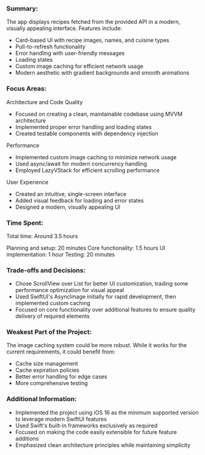 ### Summary: 
The app displays recipes fetched from the provided API in a modern, visually appealing interface. Features include:

- Card-based UI with recipe images, names, and cuisine types
- Pull-to-refresh functionality
- Error handling with user-friendly messages
- Loading states
- Custom image caching for efficient network usage
- Modern aesthetic with gradient backgrounds and smooth animations

### Focus Areas: 
Architecture and Code Quality

- Focused on creating a clean, maintainable codebase using MVVM architecture
- Implemented proper error handling and loading states
- Created testable components with dependency injection


Performance

- Implemented custom image caching to minimize network usage
- Used async/await for modern concurrency handling
- Employed LazyVStack for efficient scrolling performance


User Experience

- Created an intuitive, single-screen interface
- Added visual feedback for loading and error states
- Designed a modern, visually appealing UI

### Time Spent:
Total time: Around 3.5 hours

Planning and setup: 20 minutes
Core functionality: 1.5 hours
UI implementation: 1 hour
Testing: 20 minutes

### Trade-offs and Decisions: 
- Chose ScrollView over List for better UI customization, trading some performance optimization for visual appeal
- Used SwiftUI's AsyncImage initially for rapid development, then implemented custom caching
- Focused on core functionality over additional features to ensure quality delivery of required elements

### Weakest Part of the Project: 
The image caching system could be more robust. While it works for the current requirements, it could benefit from:

- Cache size management
- Cache expiration policies
- Better error handling for edge cases
- More comprehensive testing

### Additional Information: 
- Implemented the project using iOS 16 as the minimum supported version to leverage modern SwiftUI features
- Used Swift's built-in frameworks exclusively as required
- Focused on making the code easily extensible for future feature additions
- Emphasized clean architecture principles while maintaining simplicity
